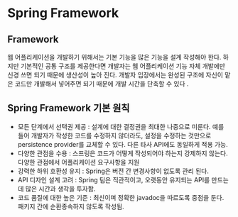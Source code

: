 # Spring Framework
## Framework
웹 어플리케이션을 개발하기 위해서는 기본 기능을 많은 기능을 설계 작성해야 한다. 하지만 기본적인 공통 구조를 제공한다면 개발자는 웹 어플리케이션 기능 자체 개발에만 신경 쓰면 되기 때문에 생산성이 높아 진다.
 개발자 입장에서는 완성된 구조에 자신이 맡은 코드만 개발해서 넣어주면 되기 때문에 개발 시간을 단축할 수 있다 .

## Spring Framework 기본 원칙
- 모든 단계에서 선택권 제공 : 설계에 대한 결정권을 최대한 나중으로 미룬다. 예를 들어 개발자가 작성한 코드를 수정하지 않더라도, 설정을 수정하는 것만으로 persistence provider를 교체할 수 있다. 다른 타사 API에도 동일하게 적용 가능.
- 다양한 관점을 수용 : 스프링은 코드가 어떻게 작성되어야 하는지 강제하지 않는다. 다양한 관점에서 어플리케이션 요구사항을 지원
- 강력한 하위 호환성 유지 : Spring은 버전 간 변경사항이 없도록 관리 된다.
- API 디자인 설계 고려 : Spring 팀은 직관적이고, 오랫동안 유지되는 API를 만드는데 많은 시간과 생각을 투자함.
- 코드 품질에 대한 높은 기준 : 최신이며 정확한 javadoc을 따르도록 중점을 둔다. 패키지 간에 순환종속하지 않도록 작성됨.


